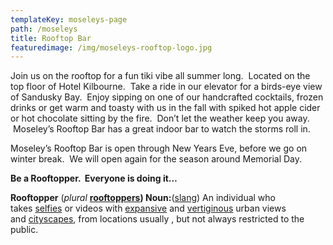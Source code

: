 ```yaml
---
templateKey: moseleys-page
path: /moseleys
title: Rooftop Bar
featuredimage: /img/moseleys-rooftop-logo.jpg
---
```

Join us on the rooftop for a fun tiki vibe all summer long.  Located on the top floor of Hotel Kilbourne.  Take a ride in our elevator for a birds-eye view of Sandusky Bay.  Enjoy sipping on one of our handcrafted cocktails, frozen drinks or get warm and toasty with us in the fall with spiked hot apple cider or hot chocolate sitting by the fire.  Don’t let the weather keep you away.  Moseley’s Rooftop Bar has a great indoor bar to watch the storms roll in.

Moseley’s Rooftop Bar is open through New Years Eve, before we go on winter break.  We will open again for the season around Memorial Day.

**Be a Rooftopper.  Everyone is doing it…**  

**Rooftopper** (*plural* **[rooftoppers](https://en.wiktionary.org/wiki/rooftoppers#English "rooftoppers")) Noun:**([slang](https://en.wiktionary.org/wiki/Appendix:Glossary#slang "Appendix:Glossary")) An individual who takes [selfies](https://en.wiktionary.org/wiki/selfie "selfie") or videos with [expansive](https://en.wiktionary.org/wiki/expansive "expansive") and [vertiginous](https://en.wiktionary.org/wiki/vertiginous "vertiginous") urban views and [cityscapes](https://en.wiktionary.org/wiki/cityscape "cityscape"), from locations usually , but not always restricted to the public.